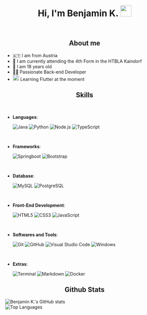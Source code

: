 <h1 align="center">Hi, I'm Benjamin K. <img src="https://media.giphy.com/media/hvRJCLFzcasrR4ia7z/giphy.gif" width="35"></h1>
<br>

<h2 align="center"><b>About me</b></h2>

- 🇦🇹 I am from Austria
- 🏫 I am currently attending the 4th Form in the HTBLA Kaindorf 
- 🧑 I am 18 years old
- 👨‍💻 Passionate Back-end Developer
- <img src="https://cdn-images-1.medium.com/max/1200/1*5-aoK8IBmXve5whBQM90GA.png" width="20"> Learning Flutter at the moment


<h2 align ="center"> <b> Skills</b></h2>
<br>

<p align="center">

- **Languages**:
    
    ![Java](https://img.shields.io/badge/Java-ED8B00?style=for-the-badge&logo=java&logoColor=white)
    ![Python](https://img.shields.io/badge/Python%20-%2314354C.svg?style=for-the-badge&logo=python&logoColor=white)
    ![Node.js](https://img.shields.io/badge/Node.js-43853D?style=for-the-badge&logo=node.js&logoColor=white)
   ![TypeScript](https://img.shields.io/badge/TypeScript-007ACC?style=for-the-badge&logo=typescript&logoColor=white)
  

<br>   
 
- **Frameworks**:
  
  ![Springboot](https://img.shields.io/badge/Spring-6DB33F?style=for-the-badge&logo=spring&logoColor=white)
  ![Bootstrap](https://img.shields.io/badge/Bootstrap-563D7C?style=for-the-badge&logo=bootstrap&logoColor=white)
  
<br>
  
- **Database**:
  
  ![MySQL](https://img.shields.io/badge/MySQL-00000F?style=for-the-badge&logo=mysql&logoColor=white)
  ![PostgreSQL](https://img.shields.io/badge/PostgreSQL-316192?style=for-the-badge&logo=postgresql&logoColor=white)
  
<br>
    
- **Front-End Development**:

   ![HTML5](https://img.shields.io/badge/HTML5%20-%23E34F26.svg?style=for-the-badge&logo=html5&logoColor=white)
   ![CSS3](https://img.shields.io/badge/CSS%20-%231572B6.svg?style=for-the-badge&logo=css3&logoColor=white)
   ![JavaScript](https://img.shields.io/badge/JavaScript%20-%23F7DF1E.svg?style=for-the-badge&logo=javascript&logoColor=black)

<br>

- **Softwares and Tools**:

    ![Git](https://img.shields.io/badge/git-%23F05033.svg?style=for-the-badge&logo=git&logoColor=white)
    ![GitHub](https://img.shields.io/badge/github-%23121011.svg?style=for-the-badge&logo=github&logoColor=white)
    ![Visual Studio Code](https://img.shields.io/badge/Visual%20Studio%20Code-0078d7.svg?style=for-the-badge&logo=visual-studio-code&logoColor=white)
    ![Windows](https://img.shields.io/badge/Windows-017AD7?style=for-the-badge&logo=windows&logoColor=white)

<br>

- **Extras**:

    ![Terminal](https://img.shields.io/badge/Terminal-%23054020?style=for-the-badge&logo=gnu-bash&logoColor=white)
    ![Markdown](https://img.shields.io/badge/markdown-%23000000.svg?style=for-the-badge&logo=markdown&logoColor=white)
    ![Docker](https://img.shields.io/badge/Docker-2496ED?style=for-the-badge&logo=docker&logoColor=white)


</p>

<h2 align="center">Github Stats</h2>


![Benjamin K.'s GitHub stats](https://github-readme-stats.vercel.app/api?username=Benni0501&theme=radical)
<br>
![Top Languages](https://github-readme-stats.vercel.app/api/top-langs/?username=Benni0501&theme=radical)
